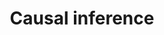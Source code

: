---
title: "Causal inference"
img: "ChickenEgg.webp"
link: "./causal_inference"
description: ""
type: "code"
layout: "list2"
---
